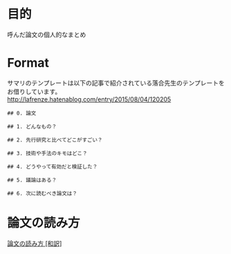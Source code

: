 # 目的
呼んだ論文の個人的なまとめ

# Format

サマリのテンプレートは以下の記事で紹介されている落合先生のテンプレートをお借りしています。
http://lafrenze.hatenablog.com/entry/2015/08/04/120205

```
## 0. 論文

## 1. どんなもの？

## 2. 先行研究と比べてどこがすごい？

## 3. 技術や手法のキモはどこ？

## 4. どうやって有効だと検証した？

## 5. 議論はある？

## 6. 次に読むべき論文は？
```

# 論文の読み方

[論文の読み方 [和訳]](https://qiita.com/cirusthenter/items/2e508c5fb3e824312918)
